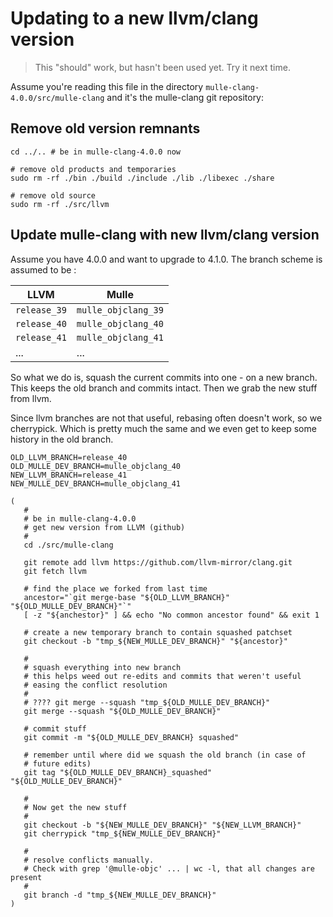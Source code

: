# Updating to a new llvm/clang version

> This "should" work, but hasn't been used yet.
> Try it next time.

Assume you're reading this file in the directory `mulle-clang-4.0.0/src/mulle-clang` and it's the mulle-clang git repository:


## Remove old version remnants

```
cd ../.. # be in mulle-clang-4.0.0 now

# remove old products and temporaries
sudo rm -rf ./bin ./build ./include ./lib ./libexec ./share

# remove old source
sudo rm -rf ./src/llvm
```


## Update mulle-clang with new llvm/clang version

Assume you have 4.0.0 and want to upgrade to 4.1.0. The branch scheme is
assumed to be :

LLVM         |  Mulle
-------------|-----------
`release_39` | `mulle_objclang_39`
`release_40` | `mulle_objclang_40`
`release_41` | `mulle_objclang_41`
...          | ...


So what we do is, squash the current commits into one - on a new branch.
This keeps the old branch and commits intact. Then we grab the new stuff from
llvm.

Since llvm branches are not that useful, rebasing often doesn't work, so
we cherrypick. Which is pretty much the same and we even get to keep some
history in the old branch.


```
OLD_LLVM_BRANCH=release_40
OLD_MULLE_DEV_BRANCH=mulle_objclang_40
NEW_LLVM_BRANCH=release_41
NEW_MULLE_DEV_BRANCH=mulle_objclang_41

(
   #
   # be in mulle-clang-4.0.0
   # get new version from LLVM (github)
   #
   cd ./src/mulle-clang

   git remote add llvm https://github.com/llvm-mirror/clang.git
   git fetch llvm

   # find the place we forked from last time
   ancestor="`git merge-base "${OLD_LLVM_BRANCH}" "${OLD_MULLE_DEV_BRANCH}"`"
   [ -z "${anchestor}" ] && echo "No common ancestor found" && exit 1

   # create a new temporary branch to contain squashed patchset
   git checkout -b "tmp_${NEW_MULLE_DEV_BRANCH}" "${ancestor}"

   #
   # squash everything into new branch
   # this helps weed out re-edits and commits that weren't useful
   # easing the conflict resolution
   #
   # ???? git merge --squash "tmp_${OLD_MULLE_DEV_BRANCH}"
   git merge --squash "${OLD_MULLE_DEV_BRANCH}"

   # commit stuff
   git commit -m "${OLD_MULLE_DEV_BRANCH} squashed"

   # remember until where did we squash the old branch (in case of
   # future edits)
   git tag "${OLD_MULLE_DEV_BRANCH}_squashed" "${OLD_MULLE_DEV_BRANCH}"

   #
   # Now get the new stuff
   #
   git checkout -b "${NEW_MULLE_DEV_BRANCH}" "${NEW_LLVM_BRANCH}"
   git cherrypick "tmp_${NEW_MULLE_DEV_BRANCH}"

   #
   # resolve conflicts manually.
   # Check with grep '@mulle-objc' ... | wc -l, that all changes are present
   #
   git branch -d "tmp_${NEW_MULLE_DEV_BRANCH}"
)
```
